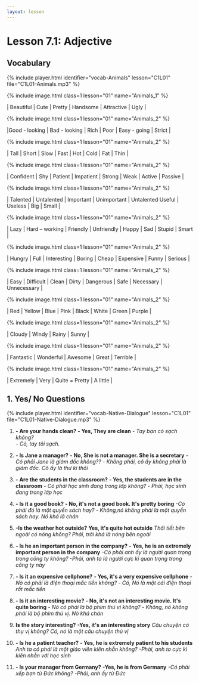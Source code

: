 ```yaml
---
layout: lesson
---
```



# Lesson 7.1: Adjective


## Vocabulary

{% include player.html identifier="vocab-Animals" lesson="C1L01" file="C1L01-Animals.mp3" %}

{% include image.html class=1 lesson="01" name="Animals_1" %}

| Beautiful | Cute  | Pretty | Handsome | Attractive | Ugly |  


{% include image.html class=1 lesson="01" name="Animals_2" %}

|Good - looking | Bad - looking | Rich | Poor | Easy - going | Strict | 

{% include image.html class=1 lesson="01" name="Animals_2" %}

| Tall | Short  | Slow  | Fast | Hot | Cold  | Fat | Thin | 


{% include image.html class=1 lesson="01" name="Animals_2" %}
 
 | Confident | Shy | Patient | Impatient | Strong | Weak | Active | Passive |

 
 {% include image.html class=1 lesson="01" name="Animals_2" %}
 
| Talented | Untalented  | Important | Unimportant |  Untalented  Useful  | Useless | Big | Small | 

 {% include image.html class=1 lesson="01" name="Animals_2" %}
 
| Lazy | Hard – working | Friendly  | Unfriendly | Happy  | Sad | Stupid | Smart |


 {% include image.html class=1 lesson="01" name="Animals_2" %}
 
| Hungry | Full | Interesting | Boring |  Cheap | Expensive | Funny | Serious |

 {% include image.html class=1 lesson="01" name="Animals_2" %}
 
| Easy | Difficult | Clean | Dirty |  Dangerous | Safe | Necessary | Unnecessary |

 {% include image.html class=1 lesson="01" name="Animals_2" %}
 
| Red | Yellow | Blue | Pink |  Black | White | Green | Purple |

{% include image.html class=1 lesson="01" name="Animals_2" %}
 
| Cloudy | Windy | Rainy | Sunny | 

{% include image.html class=1 lesson="01" name="Animals_2" %}
 
| Fantastic | Wonderful | Awesome | Great | Terrible |


{% include image.html class=1 lesson="01" name="Animals_2" %}
 
| Extremely | Very | Quite = Pretty | A little | 




## 1. Yes/ No Questions 
{% include player.html identifier="vocab-Native-Dialogue" lesson="C1L01" file="C1L01-Native-Dialogue.mp3" %}

1. **- Are your hands clean?** 
**- Yes, They are clean** 
*- Tay bạn có sạch không?*  
*- Có, tay tôi sạch.*
2. **- Is Jane a manager?**
**- No, She is not a manager. She is a secretary**
*- Có phải Jane là giám đốc không??*
*- Không phải, cô ấy không phải là giám đốc. Cô ấy là thư kí thôi*
3. **- Are the students in the classroom?** 
**- Yes, the students are in the classroom**
*- Có phải học sinh đang trong lớp không?*
*- Phải, học sinh đang trong lớp học*
4. **- Is it a good book?**
**- No, it's not a good book. It's pretty boring**
*-Có phải đó là một quyển sách hay?*
*- Không,nó không phải là một quyển sách hay. Nó khá là chán*
5. **-Is the weather hot outside?** 
**Yes, it's quite hot outside** 
*Thời tiết bên ngoài có nóng không?*
*Phải, trời khá là nóng bên ngoài*
6. **- Is he an important person in the company?** 
**- Yes, he is an extremely important person in the company**
*-Có phải anh ấy là người quan trọng trong công ty không?*
*-Phải, anh ta là người cực kì quan trọng trong công ty này*
7. **- Is it an expensive cellphone?** 
**- Yes, it's a very expensive cellphone**
*- Nó có phải là điện thoại mắc tiền không?*
*- Có, Nó là một cái điện thoại rất mắc tiền*

8. **- Is it an interesting movie?** 
**- No, it's not an interesting movie. It's quite boring**
*- Nó có phải là bộ phim thú vị không?*
*- Không, nó không phải là bộ phim thú vị. Nó khá chán*

9. **Is the story interesting?**
**-Yes, it's an interesting story**
*Câu chuyện có thụ vị không?*
*Có, nó là một câu chuyện thú vị*

10. **- Is he a patient teacher?**
**- Yes, he is extremely patient to his students**
*Anh ta có phải là một giáo viên kiên nhẫn không?*
*-Phải, anh ta cực kì kiên nhẫn với học sinh*

11. **- Is your manager from Germany?**
**-Yes, he is from Germany**
*-Có phải xếp bạn từ Đức không?*
*-Phải, anh ấy từ Đức*